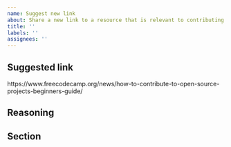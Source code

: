 ```yaml
---
name: Suggest new link
about: Share a new link to a resource that is relevant to contributing to open source
title: ''
labels: ''
assignees: ''
---
```


## Suggested link
<!-- Paste the link URL below that you think will be helpful in contributing to open source -->https://www.freecodecamp.org/news/how-to-contribute-to-open-source-projects-beginners-guide/

## Reasoning
<!-- Describe the reason for why this link is helpful --> 

## Section
<!-- Which section in our README.md should this link go in -->
